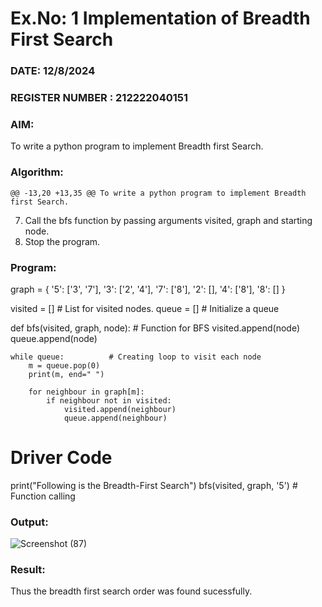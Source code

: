 # Ex.No: 1  Implementation of Breadth First Search 
### DATE: 12/8/2024                                                                         
### REGISTER NUMBER : 212222040151
### AIM: 
To write a python program to implement Breadth first Search. 
### Algorithm:
	@@ -13,20 +13,35 @@ To write a python program to implement Breadth first Search.
7.   Call the bfs function by passing arguments visited, graph and starting node.
8.   Stop the program.
### Program:
graph = {
 '5': ['3', '7'],
 '3': ['2', '4'],
 '7': ['8'],
 '2': [],
 '4': ['8'],
 '8': []
}

visited = []  # List for visited nodes.
queue = []    # Initialize a queue

def bfs(visited, graph, node):  # Function for BFS
    visited.append(node)
    queue.append(node)

    while queue:          # Creating loop to visit each node
        m = queue.pop(0) 
        print(m, end=" ") 

        for neighbour in graph[m]:
            if neighbour not in visited:
                visited.append(neighbour)
                queue.append(neighbour)

# Driver Code
print("Following is the Breadth-First Search")
bfs(visited, graph, '5')  # Function calling
### Output:
![Screenshot (87)](https://github.com/user-attachments/assets/57ce8ade-5e47-4013-8932-791dc66385bb)
### Result:
Thus the breadth first search order was found sucessfully.
